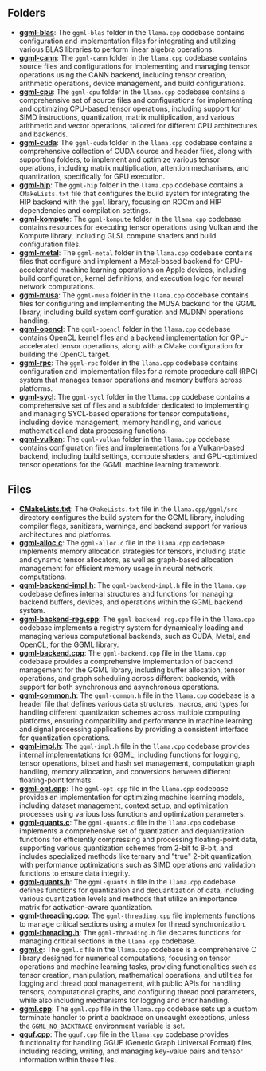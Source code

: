 ## Folders
- **[ggml-blas](src/ggml-blas.driver.md)**: The `ggml-blas` folder in the `llama.cpp` codebase contains configuration and implementation files for integrating and utilizing various BLAS libraries to perform linear algebra operations.
- **[ggml-cann](src/ggml-cann.driver.md)**: The `ggml-cann` folder in the `llama.cpp` codebase contains source files and configurations for implementing and managing tensor operations using the CANN backend, including tensor creation, arithmetic operations, device management, and build configurations.
- **[ggml-cpu](src/ggml-cpu.driver.md)**: The `ggml-cpu` folder in the `llama.cpp` codebase contains a comprehensive set of source files and configurations for implementing and optimizing CPU-based tensor operations, including support for SIMD instructions, quantization, matrix multiplication, and various arithmetic and vector operations, tailored for different CPU architectures and backends.
- **[ggml-cuda](src/ggml-cuda.driver.md)**: The `ggml-cuda` folder in the `llama.cpp` codebase contains a comprehensive collection of CUDA source and header files, along with supporting folders, to implement and optimize various tensor operations, including matrix multiplication, attention mechanisms, and quantization, specifically for GPU execution.
- **[ggml-hip](src/ggml-hip.driver.md)**: The `ggml-hip` folder in the `llama.cpp` codebase contains a `CMakeLists.txt` file that configures the build system for integrating the HIP backend with the `ggml` library, focusing on ROCm and HIP dependencies and compilation settings.
- **[ggml-kompute](src/ggml-kompute.driver.md)**: The `ggml-kompute` folder in the `llama.cpp` codebase contains resources for executing tensor operations using Vulkan and the Kompute library, including GLSL compute shaders and build configuration files.
- **[ggml-metal](src/ggml-metal.driver.md)**: The `ggml-metal` folder in the `llama.cpp` codebase contains files that configure and implement a Metal-based backend for GPU-accelerated machine learning operations on Apple devices, including build configuration, kernel definitions, and execution logic for neural network computations.
- **[ggml-musa](src/ggml-musa.driver.md)**: The `ggml-musa` folder in the `llama.cpp` codebase contains files for configuring and implementing the MUSA backend for the GGML library, including build system configuration and MUDNN operations handling.
- **[ggml-opencl](src/ggml-opencl.driver.md)**: The `ggml-opencl` folder in the `llama.cpp` codebase contains OpenCL kernel files and a backend implementation for GPU-accelerated tensor operations, along with a CMake configuration for building the OpenCL target.
- **[ggml-rpc](src/ggml-rpc.driver.md)**: The `ggml-rpc` folder in the `llama.cpp` codebase contains configuration and implementation files for a remote procedure call (RPC) system that manages tensor operations and memory buffers across platforms.
- **[ggml-sycl](src/ggml-sycl.driver.md)**: The `ggml-sycl` folder in the `llama.cpp` codebase contains a comprehensive set of files and a subfolder dedicated to implementing and managing SYCL-based operations for tensor computations, including device management, memory handling, and various mathematical and data processing functions.
- **[ggml-vulkan](src/ggml-vulkan.driver.md)**: The `ggml-vulkan` folder in the `llama.cpp` codebase contains configuration files and implementations for a Vulkan-based backend, including build settings, compute shaders, and GPU-optimized tensor operations for the GGML machine learning framework.

## Files
- **[CMakeLists.txt](src/CMakeLists.txt.driver.md)**: The `CMakeLists.txt` file in the `llama.cpp/ggml/src` directory configures the build system for the GGML library, including compiler flags, sanitizers, warnings, and backend support for various architectures and platforms.
- **[ggml-alloc.c](src/ggml-alloc.c.driver.md)**: The `ggml-alloc.c` file in the `llama.cpp` codebase implements memory allocation strategies for tensors, including static and dynamic tensor allocators, as well as graph-based allocation management for efficient memory usage in neural network computations.
- **[ggml-backend-impl.h](src/ggml-backend-impl.h.driver.md)**: The `ggml-backend-impl.h` file in the `llama.cpp` codebase defines internal structures and functions for managing backend buffers, devices, and operations within the GGML backend system.
- **[ggml-backend-reg.cpp](src/ggml-backend-reg.cpp.driver.md)**: The `ggml-backend-reg.cpp` file in the `llama.cpp` codebase implements a registry system for dynamically loading and managing various computational backends, such as CUDA, Metal, and OpenCL, for the GGML library.
- **[ggml-backend.cpp](src/ggml-backend.cpp.driver.md)**: The `ggml-backend.cpp` file in the `llama.cpp` codebase provides a comprehensive implementation of backend management for the GGML library, including buffer allocation, tensor operations, and graph scheduling across different backends, with support for both synchronous and asynchronous operations.
- **[ggml-common.h](src/ggml-common.h.driver.md)**: The `ggml-common.h` file in the `llama.cpp` codebase is a header file that defines various data structures, macros, and types for handling different quantization schemes across multiple computing platforms, ensuring compatibility and performance in machine learning and signal processing applications by providing a consistent interface for quantization operations.
- **[ggml-impl.h](src/ggml-impl.h.driver.md)**: The `ggml-impl.h` file in the `llama.cpp` codebase provides internal implementations for GGML, including functions for logging, tensor operations, bitset and hash set management, computation graph handling, memory allocation, and conversions between different floating-point formats.
- **[ggml-opt.cpp](src/ggml-opt.cpp.driver.md)**: The `ggml-opt.cpp` file in the `llama.cpp` codebase provides an implementation for optimizing machine learning models, including dataset management, context setup, and optimization processes using various loss functions and optimization parameters.
- **[ggml-quants.c](src/ggml-quants.c.driver.md)**: The `ggml-quants.c` file in the `llama.cpp` codebase implements a comprehensive set of quantization and dequantization functions for efficiently compressing and processing floating-point data, supporting various quantization schemes from 2-bit to 8-bit, and includes specialized methods like ternary and "true" 2-bit quantization, with performance optimizations such as SIMD operations and validation functions to ensure data integrity.
- **[ggml-quants.h](src/ggml-quants.h.driver.md)**: The `ggml-quants.h` file in the `llama.cpp` codebase defines functions for quantization and dequantization of data, including various quantization levels and methods that utilize an importance matrix for activation-aware quantization.
- **[ggml-threading.cpp](src/ggml-threading.cpp.driver.md)**: The `ggml-threading.cpp` file implements functions to manage critical sections using a mutex for thread synchronization.
- **[ggml-threading.h](src/ggml-threading.h.driver.md)**: The `ggml-threading.h` file declares functions for managing critical sections in the `llama.cpp` codebase.
- **[ggml.c](src/ggml.c.driver.md)**: The `ggml.c` file in the `llama.cpp` codebase is a comprehensive C library designed for numerical computations, focusing on tensor operations and machine learning tasks, providing functionalities such as tensor creation, manipulation, mathematical operations, and utilities for logging and thread pool management, with public APIs for handling tensors, computational graphs, and configuring thread pool parameters, while also including mechanisms for logging and error handling.
- **[ggml.cpp](src/ggml.c.driver.mdpp)**: The `ggml.cpp` file in the `llama.cpp` codebase sets up a custom terminate handler to print a backtrace on uncaught exceptions, unless the `GGML_NO_BACKTRACE` environment variable is set.
- **[gguf.cpp](src/gguf.cpp.driver.md)**: The `gguf.cpp` file in the `llama.cpp` codebase provides functionality for handling GGUF (Generic Graph Universal Format) files, including reading, writing, and managing key-value pairs and tensor information within these files.
